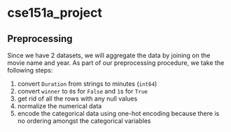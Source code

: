 # cse151a_project

## Preprocessing
Since we have 2 datasets, we will aggregate the data by joining on the movie name and year. As part of our preprocessing procedure, we take the following steps:
1) convert `Duration` from strings to minutes (`int64`)
2) convert `winner` to `0`s for `False` and `1`s for `True`
3) get rid of all the rows with any null values
4) normalize the numerical data
5) encode the categorical data using one-hot encoding because there is no ordering amongst the categorical variables
